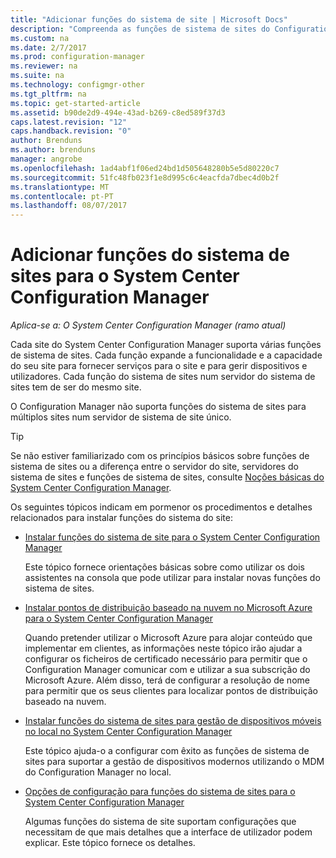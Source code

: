 ```yaml
---
title: "Adicionar funções do sistema de site | Microsoft Docs"
description: "Compreenda as funções de sistema de sites do Configuration Manager e como adicioná-las para expandir a funcionalidade e a capacidade do seu site."
ms.custom: na
ms.date: 2/7/2017
ms.prod: configuration-manager
ms.reviewer: na
ms.suite: na
ms.technology: configmgr-other
ms.tgt_pltfrm: na
ms.topic: get-started-article
ms.assetid: b90de2d9-494e-43ad-b269-c8ed589f37d3
caps.latest.revision: "12"
caps.handback.revision: "0"
author: Brenduns
ms.author: brenduns
manager: angrobe
ms.openlocfilehash: 1ad4abf1f06ed24bd1d505648280b5e5d80220c7
ms.sourcegitcommit: 51fc48fb023f1e8d995c6c4eacfda7dbec4d0b2f
ms.translationtype: MT
ms.contentlocale: pt-PT
ms.lasthandoff: 08/07/2017
---
```

# <a name="add-site-system-roles-for-system-center-configuration-manager"></a>Adicionar funções do sistema de sites para o System Center Configuration Manager

*Aplica-se a: O System Center Configuration Manager (ramo atual)*

Cada site do System Center Configuration Manager suporta várias funções de sistema de sites. Cada função expande a funcionalidade e a capacidade do seu site para fornecer serviços para o site e para gerir dispositivos e utilizadores. Cada função do sistema de sites num servidor do sistema de sites tem de ser do mesmo site.   

O Configuration Manager não suporta funções do sistema de sites para múltiplos sites num servidor de sistema de site único.  

> [!TIP]  
>  Se não estiver familiarizado com os princípios básicos sobre funções de sistema de sites ou a diferença entre o servidor do site, servidores do sistema de sites e funções de sistema de sites, consulte [Noções básicas do System Center Configuration Manager](../../../../core/understand/fundamentals.md).  

 Os seguintes tópicos indicam em pormenor os procedimentos e detalhes relacionados para instalar funções do sistema do site:  

-   [Instalar funções do sistema de site para o System Center Configuration Manager](../../../../core/servers/deploy/configure/install-site-system-roles.md)  

     Este tópico fornece orientações básicas sobre como utilizar os dois assistentes na consola que pode utilizar para instalar novas funções do sistema de sites.  

-   [Instalar pontos de distribuição baseado na nuvem no Microsoft Azure para o System Center Configuration Manager](../../../../core/servers/deploy/configure/install-cloud-based-distribution-points-in-microsoft-azure.md)  

    Quando pretender utilizar o Microsoft Azure para alojar conteúdo que implementar em clientes, as informações neste tópico irão ajudar a configurar os ficheiros de certificado necessário para permitir que o Configuration Manager comunicar com e utilizar a sua subscrição do Microsoft Azure. Além disso, terá de configurar a resolução de nome para permitir que os seus clientes para localizar pontos de distribuição baseado na nuvem.  

-   [Instalar funções do sistema de sites para gestão de dispositivos móveis no local no System Center Configuration Manager](../../../../mdm/get-started/install-site-system-roles-for-on-premises-mdm.md)  

     Este tópico ajuda-o a configurar com êxito as funções de sistema de sites para suportar a gestão de dispositivos modernos utilizando o MDM do Configuration Manager no local.  

-   [Opções de configuração para funções do sistema de sites para o System Center Configuration Manager](../../../../core/servers/deploy/configure/configuration-options-for-site-system-roles.md)  

     Algumas funções do sistema de site suportam configurações que necessitam de que mais detalhes que a interface de utilizador podem explicar. Este tópico fornece os detalhes.  

